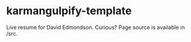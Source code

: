 # karmangulpify-template
Live resume for David Edmondson. Curious? Page source is available in /src.
